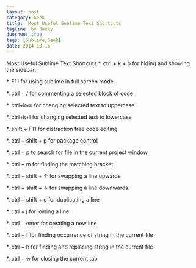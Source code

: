 ```yaml
---
layout: post
category: Geek
title:  Most Useful Sublime Text Shortcuts
tagline: by Jacky
duoshuo: true
tags: [Sublime,Geek]
date: 2014-10-16
---
```


Most Useful Sublime Text Shortcuts
*. ctrl + k + b   for hiding and showing the sidebar.

*. F11 for using sublime in full screen mode

*. ctrl + / for commenting a selected block of code

*. ctrl+k+u for changing selected text to uppercase

*. ctrl+k+l for changing selected text to lowercase

*. shift + F11 for distraction free code editing

*. ctrl + shift + p for package control

*. ctrl + p to search for file in the current project window

*. ctrl  + m for finding the matching bracket

*. ctrl + shift + ↑  for swapping a line upwards

*. ctrl + shift + ↓ for swapping a line downwards.

*. ctrl + shift + d for duplicating a line

*. ctrl + j for joining a line

*. ctrl + enter for creating a new line

*. ctrl + f for finding occurrence of string in the current file

*. ctrl + h for finding and replacing string in the current file

*. ctrl + w for closing the current tab


